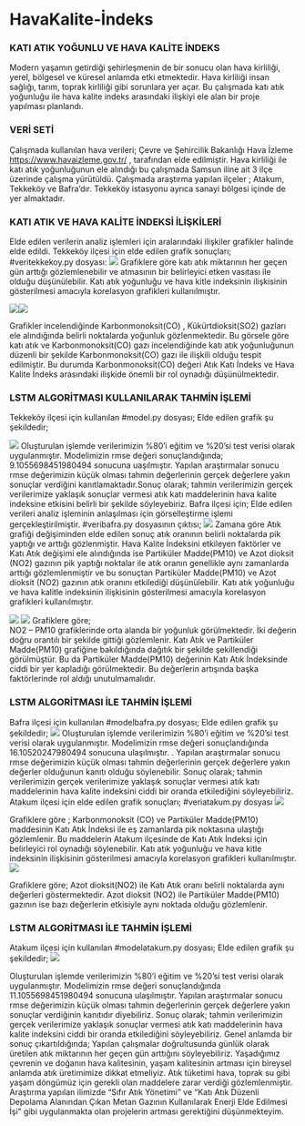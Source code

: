 # HavaKalite-İndeks
### KATI ATIK YOĞUNLU VE HAVA KALİTE İNDEKS
Modern yaşamın getirdiği  şehirleşmenin de  bir sonucu olan hava kirliliği, yerel, bölgesel ve küresel anlamda etki etmektedir. Hava kirliliği insan sağlığı, tarım, toprak kirliliği gibi sorunlara yer açar. Bu çalışmada katı atık yoğunluğu ile hava kalite indeks arasındaki ilişkiyi ele alan bir proje yapılması planlandı. 
### VERİ SETİ
Çalışmada kullanılan hava verileri; 
 Çevre ve Şehircilik Bakanlığı Hava İzleme https://www.havaizleme.gov.tr/ ,   tarafından elde edilmiştir. 
Hava kirliliği ile katı atık yoğunluğunun ele alındığı bu çalışmada Samsun iline ait 3 ilçe üzerinde çalışma yürütüldü.
Çalışmada araştırma yapılan ilçeler ; Atakum, Tekkeköy ve Bafra’dır. Tekkeköy istasyonu ayrıca sanayi bölgesi içinde de yer almaktadır.  
### KATI ATIK VE HAVA KALİTE İNDEKSİ İLİŞKİLERİ
Elde edilen verilerin analiz işlemleri  için aralarındaki ilişkiler grafikler halinde elde edildi. 
Tekkeköy ilçesi için  elde edilen grafik sonuçları; 
   #veritekkekoy.py dosyası: 
![](https://github.com/aysesena-yksl/HavaKalite-ndeks/blob/master/4.PNG)
Grafiklere göre katı atık miktarının her geçen gün arttığı gözlemlenebilir ve atmasının bir belirleyici etken vasıtası ile olduğu düşünülebilir. 
Katı atık yoğunluğu ve hava kitle indeksinin ilişkisinin gösterilmesi amacıyla  korelasyon grafikleri kullanılmıştır. 

![](https://github.com/aysesena-yksl/HavaKalite-ndeks/blob/master/6.PNG)![](https://github.com/aysesena-yksl/HavaKalite-ndeks/blob/master/7.PNG)

Grafikler incelendiğinde Karbonmonoksit(CO) , Kükürtdioksit(SO2) gazları ele alındığında belirli noktalarda yoğunluk gözlenmektedir. Bu görsele göre katı atık ve Karbonmonoksit(CO) gazı incelendiğinde katı atık  yoğunluğunun düzenli bir şekilde Karbonmonoksit(CO) gazı ile ilişkili olduğu tespit edilmiştir. 
Bu durumda Karbonmonoksit(CO) değeri Atık Katı İndeks ve Hava Kalite İndeks arasındaki ilişkide önemli bir rol oynadığı düşünülmektedir. 
### LSTM ALGORİTMASI KULLANILARAK TAHMİN İŞLEMİ 
Tekkeköy ilçesi için kullanılan  #model.py dosyası; 
Elde edilen grafik şu şekildedir; 

 ![](https://github.com/aysesena-yksl/HavaKalite-ndeks/blob/master/lstm.PNG)
Oluşturulan işlemde verilerimizin %80’i eğitim ve %20’si test verisi olarak uygulanmıştır. Modelimizin rmse değeri sonuçlandığında; 9.1055698451980494  sonucuna uaşılmıştır.   Yapılan araştırmalar sonucu rmse değerimizin küçük olması tahmin değerlerinin gerçek değerlere yakın sonuçlar verdiğini kanıtlamaktadır.Sonuç olarak; tahmin verilerimizin gerçek verilerimize yaklaşık sonuçlar vermesi atık katı maddelerinin hava kalite indeksine etkisini belirli bir şekilde söyleyebiriz. 
Bafra ilçesi için; Elde edilen verileri analiz işleminin anlaşılması için görselleştirme işlemi gerçekleştirilmiştir. 
#veribafra.py  dosyasının çıktısı; 
![](https://github.com/aysesena-yksl/HavaKalite-ndeks/blob/master/veri.PNG)
Zamana göre Atık grafiği değişiminden elde edilen sonuç atık oranının belirli noktalarda pik yaptığı ve arttığı gözlenmiştir. Hava Kalite İndeksini etkileyen faktörler ve Katı Atık değişimi ele alındığında ise Partiküler Madde(PM10) ve Azot dioksit (NO2) gazının pik yaptığı noktalar ile  atık oranın genellikle aynı zamanlarda arttığı gözlemlenmiştir ve bu  sonuçtan Partiküler Madde(PM10) ve Azot dioksit (NO2) gazının atık oranını etkilediği düşünülebilir. 
Katı atık yoğunluğu ve hava kalitle indeksinin ilişkisinin gösterilmesi amacıyla korelasyon grafikleri kullanılmıştır. 
  
![](https://github.com/aysesena-yksl/HavaKalite-ndeks/blob/master/bafra1.PNG)  ![](https://github.com/aysesena-yksl/HavaKalite-ndeks/blob/master/bafra2.PNG)
Grafiklere göre;   
NO2 – PM10 grafiklerinde orta alanda bir yoğunluk görülmektedir. İki değerin doğru orantılı bir şekilde gittiği gözlemlenir. Katı Atık ve Partiküler Madde(PM10) grafiğine bakıldığında dağıtık bir şekilde şekillendiği görülmüştür. Bu da Partiküler Madde(PM10) değerinin Katı Atık İndeksinde ciddi bir yer kapladığı görülmektedir. Bu değerlerin artışında başka faktörlerinde rol aldığı unutulmamalıdır.
### LSTM ALGORİTMASI İLE TAHMİN İŞLEMİ 
Bafra ilçesi için kullanılan  #modelbafra.py dosyası; 
Elde edilen grafik şu şekildedir; 
![](https://github.com/aysesena-yksl/HavaKalite-ndeks/blob/master/bafralstm.PNG)
Oluşturulan işlemde verilerimizin %80’i eğitim ve %20’si test verisi olarak uygulanmıştır. Modelimizin rmse değeri sonuçlandığında  16.10520247980494 sonucuna ulaşılmıştır.  . Yapılan araştırmalar sonucu rmse  değerimizin küçük olması tahmin değerlerinin gerçek değerlere  yakın değerler olduğunun kanıtı olduğu söylenebilir. 
Sonuç olarak; tahmin verilerimizin gerçek verilerimize yaklaşık sonuçlar vermesi atık katı maddelerinin hava kalite indeksini ciddi bir oranda etkilediğini söyleyebiliriz. 
Atakum ilçesi için  elde edilen grafik sonuçları; 
   #veriatakum.py dosyası 
 ![](https://github.com/aysesena-yksl/HavaKalite-ndeks/blob/master/atakum1.PNG)
 
Grafiklere göre ; Karbonmonoksit (CO) ve Partiküler Madde(PM10) maddesinin  Katı Atık İndeksi ile eş zamanlarda pik noktasına ulaştığı gözlemlenir. Bu maddelerin Atakum ilçesinde de Katı Atık İndeksi için belirleyici rol oynadığı söylenebilir. 
Katı atık yoğunluğu ve hava kitle indeksinin ilişkisinin gösterilmesi amacıyla korelasyon grafikleri kullanılmıştır. 
![](https://github.com/aysesena-yksl/HavaKalite-ndeks/blob/master/atakum2.PNG)

Grafiklere göre; Azot dioksit(NO2) ile Katı Atık oranı belirli noktalarda aynı değerleri göstermektedir. Azot dioksit (NO2) ile Partiküler Madde(PM10) gazının ise bazı değerlerin etkisiyle aynı noktada olduğu gözlemlenir. 
### LSTM ALGORİTMASI İLE TAHMİN İŞLEMİ 
Atakum ilçesi için kullanılan  #modelatakum.py dosyası; 
Elde edilen grafik şu şekildedir; 
![](https://github.com/aysesena-yksl/HavaKalite-ndeks/blob/master/atakumlstm.PNG)

Oluşturulan işlemde verilerimizin %80’i eğitim ve %20’si test  verisi olarak uygulanmıştır. Modelimizin rmse değeri sonuçlandığında 11.1055698451980494 sonucuna ulaşılmıştır.    Yapılan araştırmalar sonucu rmse  değerimizin küçük olması tahmin değerlerinin gerçek değerlere yakın sonuçlar verdiğinin kanıtıdır diyebiliriz. Sonuç olarak; tahmin verilerimizin gerçek verilerimize yaklaşık sonuçlar vermesi atık katı maddelerinin hava kalite indeksini ciddi bir oranda etkilediğini söyleyebiliriz. 
Genel anlamda bir sonuç çıkartıldığında; 
Yapılan çalışmalar doğrultusunda günlük olarak üretilen  atık miktarının her geçen gün arttığını söyleyebiliriz. Yaşadığımız çevrenin ve doğanın hava kalitesinin, yaşam kalitesinin artması için bireysel anlamda atık üretimimize dikkat etmeliyiz. Atık tüketimi hava, toprak su gibi yaşam döngümüz için gerekli olan maddelere zarar verdiği gözlemlenmiştir. Araştırma yapılan ilimizde “Sıfır Atık Yönetimi” ve  “Katı Atık Düzenli Depolama Alanından Çıkan Metan Gazının Kullanılarak Enerji Elde Edilmesi İşi”  gibi uygulanmakta olan projelerin artması gerektiğini düşünmekteyim. 
 
 

 
 
